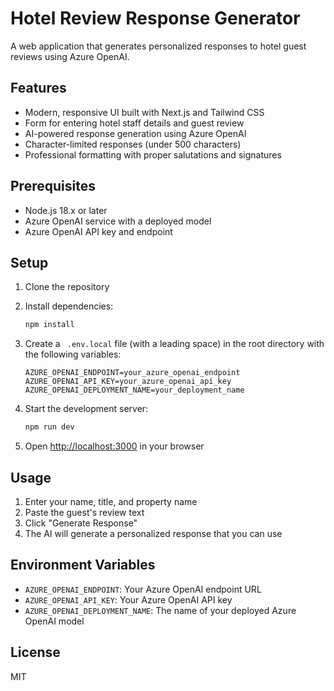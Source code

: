 # Hotel Review Response Generator

A web application that generates personalized responses to hotel guest reviews using Azure OpenAI.

## Features

- Modern, responsive UI built with Next.js and Tailwind CSS
- Form for entering hotel staff details and guest review
- AI-powered response generation using Azure OpenAI
- Character-limited responses (under 500 characters)
- Professional formatting with proper salutations and signatures

## Prerequisites

- Node.js 18.x or later
- Azure OpenAI service with a deployed model
- Azure OpenAI API key and endpoint

## Setup

1. Clone the repository
2. Install dependencies:
   ```bash
   npm install
   ```

3. Create a ` .env.local` file (with a leading space) in the root directory with the following variables:
   ```
   AZURE_OPENAI_ENDPOINT=your_azure_openai_endpoint
   AZURE_OPENAI_API_KEY=your_azure_openai_api_key
   AZURE_OPENAI_DEPLOYMENT_NAME=your_deployment_name
   ```

4. Start the development server:
   ```bash
   npm run dev
   ```

5. Open [http://localhost:3000](http://localhost:3000) in your browser

## Usage

1. Enter your name, title, and property name
2. Paste the guest's review text
3. Click "Generate Response"
4. The AI will generate a personalized response that you can use

## Environment Variables

- `AZURE_OPENAI_ENDPOINT`: Your Azure OpenAI endpoint URL
- `AZURE_OPENAI_API_KEY`: Your Azure OpenAI API key
- `AZURE_OPENAI_DEPLOYMENT_NAME`: The name of your deployed Azure OpenAI model

## License

MIT 